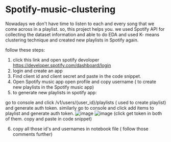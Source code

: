 # Spotify-music-clustering
Nowadays we don't have time to listen to each and every song that we come across in a playlist. so, this project helps you. we used Spotify API for collecting the dataset information and able to  do EDA and used K- means clustering technique and created new playlists in Spotify again.


follow these steps:
1. click this link and open spotify devoloper https://developer.spotify.com/dashboard/login
2. login and create an app
3. Find client id and client secret and paste in the code snippet.
4. Open Spotify music app open profile and copy username ( to create new playlists in the Spotify music app)
5. to generate new playlists in spotify app:

go to console  and click  /v1/users/{user_id}/playlists  ( used to create playlist) and generate auth token.
similarly go to console and click add items to playlist and generate auth token.
![image](https://user-images.githubusercontent.com/70406667/152685802-0c8da5e8-4579-42ad-aba8-59f7a28de539.png)
![image](https://user-images.githubusercontent.com/70406667/152685857-78954e76-0f51-4706-a516-466747013b3f.png)
(click get token in both of them. copy and paste in code snippet) 

6.  copy all those id's and usernames in notebook file ( follow those comments further)
